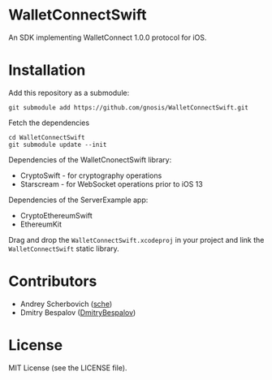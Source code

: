 # WalletConnectSwift

An SDK implementing WalletConnect 1.0.0 protocol for iOS.

# Installation

Add this repository as a submodule:

```
git submodule add https://github.com/gnosis/WalletConnectSwift.git
```

Fetch the dependencies

```
cd WalletConnectSwift
git submodule update --init
```

Dependencies of the WalletCnonectSwift library:
- CryptoSwift - for cryptography operations
- Starscream - for WebSocket operations prior to iOS 13

Dependencies of the ServerExample app:
- CryptoEthereumSwift
- EthereumKit

Drag and drop the `WalletConnectSwift.xcodeproj` in your project and link the
`WalletConnectSwift` static library.

# Contributors

* Andrey Scherbovich ([sche](https://github.com/sche))
* Dmitry Bespalov ([DmitryBespalov](https://github.com/DmitryBespalov))

# License

MIT License (see the LICENSE file).
